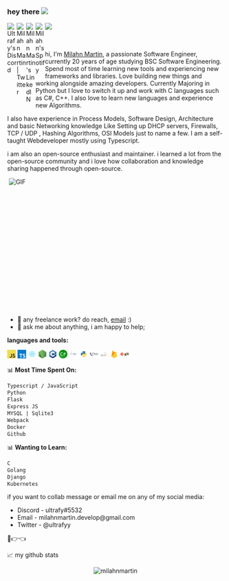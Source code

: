 ### hey there <img src="https://media.giphy.com/media/hvRJCLFzcasrR4ia7z/giphy.gif" width="25px">
<a href="https://discord.gg/qRUfNfJuhd">
  <img align="left" alt="Ultrafy's Discord" width="22px" src="https://raw.githubusercontent.com/peterthehan/peterthehan/master/assets/discord.svg" />
</a>
<a href="https://twitter.com/ultrafyy">
  <img align="left" alt="Milahn Martin | Twitter" width="22px" src="https://raw.githubusercontent.com/peterthehan/peterthehan/master/assets/twitter.svg" />
</a>
<a href="https://www.linkedin.com/in/milahn-martin-376416203/">
  <img align="left" alt="Milahn Martin's LinkedIN" width="22px" src="https://raw.githubusercontent.com/peterthehan/peterthehan/master/assets/linkedin.svg" />
</a>
<a href="https://open.spotify.com/">
  <img align="left" alt="Milahn's Spotify" width="22px" src="https://raw.githubusercontent.com/peterthehan/peterthehan/master/assets/spotify.svg" />
</a>

![](https://visitor-badge.glitch.me/badge?page_id=milahnmartin.milahnmartin)

<br />

hi, I'm [Milahn Martin](https://twitter.com/ultrafyy/), a passionate Software Engineer, currently 20 years of age studying BSC Software Engineering. Spend most of time learning new tools and experiencing new frameworks and libraries. Love building new things and working alongside amazing developers. Currently Majoring in Python but I love to switch it up and work with C languages such as C#, C++. I also love to learn new languages and experience new Algorithms.

I also have experience in Process Models, Software Design, Architecture and basic Networking knowledge Like Setting up DHCP servers, Firewalls, TCP / UDP , Hashing Algorithms, OSI Models just to name a few. I am a self-taught Webdeveloper mostly using Typescript.

i am also an open-source enthusiast and maintainer. i learned a lot from the open-source community and i love how collaboration and knowledge sharing happened through open-source.


  <img align="right" alt="GIF" src="https://github.com/abhisheknaiidu/abhisheknaiidu/blob/master/code.gif?raw=true" width="500" height="320" />
  
- 💼 any freelance work? do reach, [email](milahnmartin.develop@gmail.com) :)
- 💬 ask me about anything, i am happy to help;

**languages and tools:**  

<code><img height="20" src="https://raw.githubusercontent.com/github/explore/80688e429a7d4ef2fca1e82350fe8e3517d3494d/topics/javascript/javascript.png"></code>
<code><img height="20" src="https://raw.githubusercontent.com/github/explore/80688e429a7d4ef2fca1e82350fe8e3517d3494d/topics/typescript/typescript.png"></code>
<code><img height="20" src="https://raw.githubusercontent.com/github/explore/80688e429a7d4ef2fca1e82350fe8e3517d3494d/topics/react/react.png"></code>
<code><img height="20" src="https://raw.githubusercontent.com/github/explore/80688e429a7d4ef2fca1e82350fe8e3517d3494d/topics/nodejs/nodejs.png"></code>
<code><img height="20" src="https://raw.githubusercontent.com/github/explore/80688e429a7d4ef2fca1e82350fe8e3517d3494d/topics/cpp/cpp.png"></code>
<code><img height="20" src="https://raw.githubusercontent.com/github/explore/80688e429a7d4ef2fca1e82350fe8e3517d3494d/topics/csharp/csharp.png"></code>
<code><img height="20" src="https://raw.githubusercontent.com/github/explore/80688e429a7d4ef2fca1e82350fe8e3517d3494d/topics/java/java.png"></code>
<code><img height="20" src="https://raw.githubusercontent.com/github/explore/80688e429a7d4ef2fca1e82350fe8e3517d3494d/topics/python/python.png"></code>
<code><img height="20" src="https://raw.githubusercontent.com/github/explore/80688e429a7d4ef2fca1e82350fe8e3517d3494d/topics/flask/flask.png"></code>
<code><img height="20" src="https://raw.githubusercontent.com/github/explore/80688e429a7d4ef2fca1e82350fe8e3517d3494d/topics/mysql/mysql.png"></code>
<code><img height="20" src="https://raw.githubusercontent.com/github/explore/80688e429a7d4ef2fca1e82350fe8e3517d3494d/topics/firebase/firebase.png"></code>
<code><img height="20" src="https://raw.githubusercontent.com/github/explore/80688e429a7d4ef2fca1e82350fe8e3517d3494d/topics/git/git.png"></code>

📊 **Most Time Spent On:**
<!--START_SECTION:waka-->
```text
Typescript / JavaScript
Python 
Flask
Express JS
MYSQL | Sqlite3
Webpack
Docker
Github
```
<!--END_SECTION:waka-->


📊 **Wanting to Learn:**
<!--START_SECTION:waka-->
```text
C
Golang
Django
Kubernetes

```
<!--END_SECTION:waka-->

if you want to collab message or email me on any of my social media:
<ul>
  <li>Discord - ultrafy#5532</li>
  <li>Email - milahnmartin.develop@gmail.com</li>
  <li>Twitter - @ultrafyy</li>
  </ul>
🥺👉👈

<!-- <a href="https://www.buymeacoffee.com/milahnmartin" target="_blank"><img src="https://cdn.buymeacoffee.com/buttons/v2/default-red.png" alt="Buy Me A Coffee" width="150" ></a> -->




📈 my github stats

<p align="center"> <img src="https://github-readme-stats.vercel.app/api?username=milahnmartin&show_icons=true&theme=gotham" alt="milahnmartin" />



